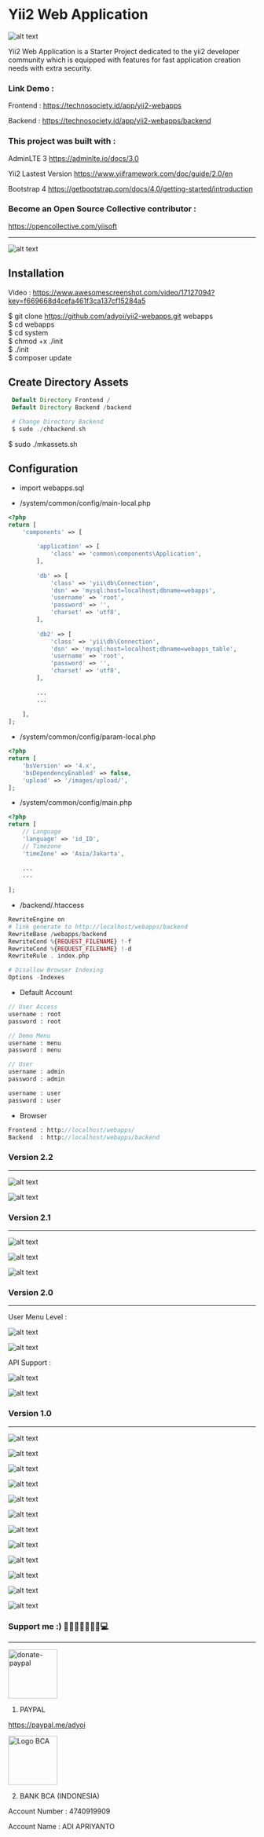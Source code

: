# Yii2 Web Application

![alt text](https://raw.githubusercontent.com/adyoi/yii2-webapps/master/images/13.png)

Yii2 Web Application is a Starter Project dedicated to the yii2 developer community which is equipped with features for fast application creation needs with extra security.

### Link Demo :

Frontend : https://technosociety.id/app/yii2-webapps

Backend : https://technosociety.id/app/yii2-webapps/backend

### This project was built with :

AdminLTE 3 https://adminlte.io/docs/3.0

Yii2 Lastest Version https://www.yiiframework.com/doc/guide/2.0/en

Bootstrap 4 https://getbootstrap.com/docs/4.0/getting-started/introduction

### Become an Open Source Collective contributor :

https://opencollective.com/yiisoft

---

![alt text](https://raw.githubusercontent.com/adyoi/yii2-webapps/master/images/18.png)

## Installation

Video : https://www.awesomescreenshot.com/video/17127094?key=f669668d4cefa461f3ca137cf15284a5

$ git clone https://github.com/adyoi/yii2-webapps.git webapps<br>
$ cd webapps<br>
$ cd system<br>
$ chmod +x ./init<br>
$ ./init<br>
$ composer update

## Create Directory Assets
```php
 Default Directory Frontend /
 Default Directory Backend /backend

 # Change Directory Backend
 $ sudo ./chbackend.sh

```
$ sudo ./mkassets.sh

## Configuration

* import webapps.sql

* /system/common/config/main-local.php
```php
<?php
return [
    'components' => [
    
        'application' => [
            'class' => 'common\components\Application',
        ],
        
        'db' => [
            'class' => 'yii\db\Connection',
            'dsn' => 'mysql:host=localhost;dbname=webapps',
            'username' => 'root',
            'password' => '',
            'charset' => 'utf8',
        ],
        
        'db2' => [
            'class' => 'yii\db\Connection',
            'dsn' => 'mysql:host=localhost;dbname=webapps_table',
            'username' => 'root',
            'password' => '',
            'charset' => 'utf8',
        ],
        
        ...
        ...
        
    ],
];
```

* /system/common/config/param-local.php
```php
<?php
return [
    'bsVersion' => '4.x',
    'bsDependencyEnabled' => false,
    'upload' => '/images/upload/',
];
```

* /system/common/config/main.php
```php
<?php
return [
    // Language
    'language' => 'id_ID',
    // Timezone
    'timeZone' => 'Asia/Jakarta',
    
    ...
    ...
    
];
```

* /backend/.htaccess
```php
RewriteEngine on
# link generate to http://localhost/webapps/backend
RewriteBase /webapps/backend
RewriteCond %{REQUEST_FILENAME} !-f
RewriteCond %{REQUEST_FILENAME} !-d
RewriteRule . index.php

# Disallow Browser Indexing
Options -Indexes
```

* Default Account 
```php
// User Access
username : root
password : root

// Demo Menu
username : menu
password : menu

// User 
username : admin
password : admin

username : user
password : user
```

* Browser
```php
Frontend : http://localhost/webapps/
Backend  : http://localhost/webapps/backend
```

### Version 2.2
---

![alt text](https://raw.githubusercontent.com/adyoi/yii2-webapps/master/images/22.png)

![alt text](https://raw.githubusercontent.com/adyoi/yii2-webapps/master/images/23.png)


### Version 2.1
---

![alt text](https://raw.githubusercontent.com/adyoi/yii2-webapps/master/images/19.png)

![alt text](https://raw.githubusercontent.com/adyoi/yii2-webapps/master/images/20.png)

![alt text](https://raw.githubusercontent.com/adyoi/yii2-webapps/master/images/21.png)


### Version 2.0
---

User Menu Level :

![alt text](https://raw.githubusercontent.com/adyoi/yii2-webapps/master/images/14.png)

![alt text](https://raw.githubusercontent.com/adyoi/yii2-webapps/master/images/15.png)


API Support :

![alt text](https://raw.githubusercontent.com/adyoi/yii2-webapps/master/images/16.png)

![alt text](https://raw.githubusercontent.com/adyoi/yii2-webapps/master/images/17.png)


### Version 1.0
---

![alt text](https://raw.githubusercontent.com/adyoi/yii2-webapps/master/images/1.png)

![alt text](https://raw.githubusercontent.com/adyoi/yii2-webapps/master/images/2.png)

![alt text](https://raw.githubusercontent.com/adyoi/yii2-webapps/master/images/3.png)

![alt text](https://raw.githubusercontent.com/adyoi/yii2-webapps/master/images/4.png)

![alt text](https://raw.githubusercontent.com/adyoi/yii2-webapps/master/images/5.png)

![alt text](https://raw.githubusercontent.com/adyoi/yii2-webapps/master/images/6.png)

![alt text](https://raw.githubusercontent.com/adyoi/yii2-webapps/master/images/7.png)

![alt text](https://raw.githubusercontent.com/adyoi/yii2-webapps/master/images/8.png)

![alt text](https://raw.githubusercontent.com/adyoi/yii2-webapps/master/images/9.png)

![alt text](https://raw.githubusercontent.com/adyoi/yii2-webapps/master/images/10.png)

![alt text](https://raw.githubusercontent.com/adyoi/yii2-webapps/master/images/11.png)

![alt text](https://raw.githubusercontent.com/adyoi/yii2-webapps/master/images/12.png)

### Support me :) 🍔🍟🍕🍱🥪🥑🥛💻
---
<img src="https://raw.githubusercontent.com/adyoi/yii2-webapps/master/images/donate-paypal.png" alt="donate-paypal" width="100"/>

1. PAYPAL

<a href="https://paypal.me/adyoi?locale.x=id_ID">https://paypal.me/adyoi</a>

<img src="https://www.bca.co.id/-/media/Feature/Card/List-Card/Tentang-BCA/Brand-Assets/Logo-BCA/Logo-BCA_Biru.png" alt="Logo BCA" width="100"/> 

2. BANK BCA (INDONESIA)

Account Number : 4740919909

Account Name : ADI APRIYANTO
